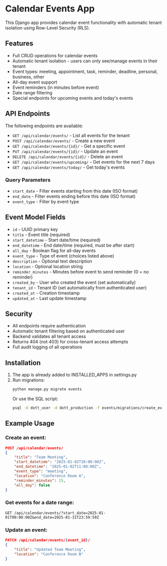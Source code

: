 # Calendar Events App

This Django app provides calendar event functionality with automatic tenant isolation using Row-Level Security (RLS).

## Features

- Full CRUD operations for calendar events
- Automatic tenant isolation - users can only see/manage events in their tenant
- Event types: meeting, appointment, task, reminder, deadline, personal, business, other
- All-day event support
- Event reminders (in minutes before event)
- Date range filtering
- Special endpoints for upcoming events and today's events

## API Endpoints

The following endpoints are available:

- `GET /api/calendar/events/` - List all events for the tenant
- `POST /api/calendar/events/` - Create a new event
- `GET /api/calendar/events/{id}/` - Get a specific event
- `PUT /api/calendar/events/{id}/` - Update an event
- `DELETE /api/calendar/events/{id}/` - Delete an event
- `GET /api/calendar/events/upcoming/` - Get events for the next 7 days
- `GET /api/calendar/events/today/` - Get today's events

### Query Parameters

- `start_date` - Filter events starting from this date (ISO format)
- `end_date` - Filter events ending before this date (ISO format)
- `event_type` - Filter by event type

## Event Model Fields

- `id` - UUID primary key
- `title` - Event title (required)
- `start_datetime` - Start date/time (required)
- `end_datetime` - End date/time (required, must be after start)
- `all_day` - Boolean flag for all-day events
- `event_type` - Type of event (choices listed above)
- `description` - Optional text description
- `location` - Optional location string
- `reminder_minutes` - Minutes before event to send reminder (0 = no reminder)
- `created_by` - User who created the event (set automatically)
- `tenant_id` - Tenant ID (set automatically from authenticated user)
- `created_at` - Creation timestamp
- `updated_at` - Last update timestamp

## Security

- All endpoints require authentication
- Automatic tenant filtering based on authenticated user
- Backend validates all tenant access
- Returns 404 (not 403) for cross-tenant access attempts
- Full audit logging of all operations

## Installation

1. The app is already added to INSTALLED_APPS in settings.py
2. Run migrations:
   ```bash
   python manage.py migrate events
   ```
   Or use the SQL script:
   ```bash
   psql -U dott_user -d dott_production -f events/migrations/create_events_table.sql
   ```

## Example Usage

### Create an event:
```json
POST /api/calendar/events/
{
    "title": "Team Meeting",
    "start_datetime": "2025-01-02T10:00:00Z",
    "end_datetime": "2025-01-02T11:00:00Z",
    "event_type": "meeting",
    "location": "Conference Room A",
    "reminder_minutes": 15,
    "all_day": false
}
```

### Get events for a date range:
```
GET /api/calendar/events/?start_date=2025-01-01T00:00:00Z&end_date=2025-01-31T23:59:59Z
```

### Update an event:
```json
PATCH /api/calendar/events/{event_id}/
{
    "title": "Updated Team Meeting",
    "location": "Conference Room B"
}
```